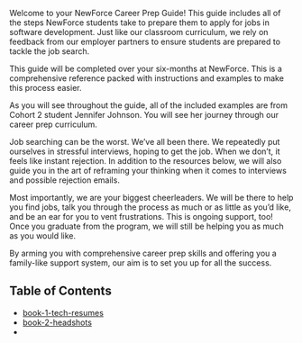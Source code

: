 Welcome to your NewForce Career Prep Guide! This guide includes all of the steps NewForce students take to prepare them to apply for jobs in software development. Just like our classroom curriculum, we rely on feedback from our employer partners to ensure students are prepared to tackle the job search. 

This guide will be completed over your six-months at NewForce. This is a comprehensive reference packed with instructions and examples to make this process easier. 

As you will see throughout the guide, all of the included examples are from Cohort 2 student Jennifer Johnson. You will see her journey through our career prep curriculum. 

Job searching can be the worst. We’ve all been there. We repeatedly put ourselves in stressful interviews, hoping to get the job. When we don’t, it feels like instant rejection. In addition to the resources below, we will also guide you in the art of reframing your thinking when it comes to interviews and possible rejection emails. 

Most importantly, we are your biggest cheerleaders. We will be there to help you find jobs, talk you through the process as much or as little as you’d like, and be an ear for you to vent frustrations. This is ongoing support, too! Once you graduate from the program, we will still be helping you as much as you would like. 

By arming you with comprehensive career prep skills and offering you a family-like support system, our aim is to set you up for all the success.

## Table of Contents

- [book-1-tech-resumes](/book-1-tech-resumes)
- [book-2-headshots](book-2-headshots)
- 

